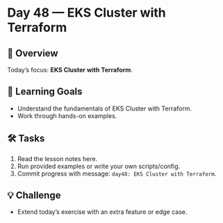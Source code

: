 # Day 48 — EKS Cluster with Terraform

## 📖 Overview
Today’s focus: **EKS Cluster with Terraform**.

## 🎯 Learning Goals
- Understand the fundamentals of EKS Cluster with Terraform.
- Work through hands-on examples.

## 🛠️ Tasks
1. Read the lesson notes here.
2. Run provided examples or write your own scripts/config.
3. Commit progress with message: `day48: EKS Cluster with Terraform`.

## 💡 Challenge
- Extend today’s exercise with an extra feature or edge case.
